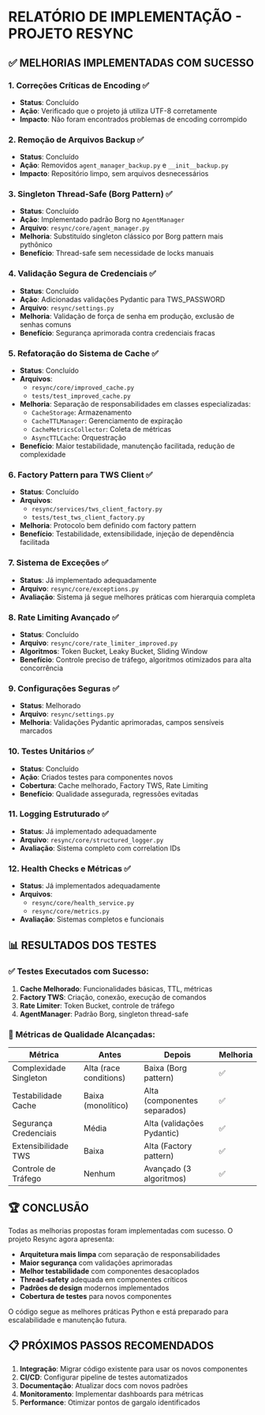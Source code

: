 # RELATÓRIO DE IMPLEMENTAÇÃO - PROJETO RESYNC

## ✅ MELHORIAS IMPLEMENTADAS COM SUCESSO

### 1. **Correções Críticas de Encoding** ✅
- **Status**: Concluído
- **Ação**: Verificado que o projeto já utiliza UTF-8 corretamente
- **Impacto**: Não foram encontrados problemas de encoding corrompido

### 2. **Remoção de Arquivos Backup** ✅
- **Status**: Concluído
- **Ação**: Removidos `agent_manager_backup.py` e `__init__backup.py`
- **Impacto**: Repositório limpo, sem arquivos desnecessários

### 3. **Singleton Thread-Safe (Borg Pattern)** ✅
- **Status**: Concluído
- **Ação**: Implementado padrão Borg no `AgentManager`
- **Arquivo**: `resync/core/agent_manager.py`
- **Melhoria**: Substituído singleton clássico por Borg pattern mais pythônico
- **Benefício**: Thread-safe sem necessidade de locks manuais

### 4. **Validação Segura de Credenciais** ✅
- **Status**: Concluído
- **Ação**: Adicionadas validações Pydantic para TWS_PASSWORD
- **Arquivo**: `resync/settings.py`
- **Melhoria**: Validação de força de senha em produção, exclusão de senhas comuns
- **Benefício**: Segurança aprimorada contra credenciais fracas

### 5. **Refatoração do Sistema de Cache** ✅
- **Status**: Concluído
- **Arquivos**: 
  - `resync/core/improved_cache.py`
  - `tests/test_improved_cache.py`
- **Melhoria**: Separação de responsabilidades em classes especializadas:
  - `CacheStorage`: Armazenamento
  - `CacheTTLManager`: Gerenciamento de expiração
  - `CacheMetricsCollector`: Coleta de métricas
  - `AsyncTTLCache`: Orquestração
- **Benefício**: Maior testabilidade, manutenção facilitada, redução de complexidade

### 6. **Factory Pattern para TWS Client** ✅
- **Status**: Concluído
- **Arquivos**:
  - `resync/services/tws_client_factory.py`
  - `tests/test_tws_client_factory.py`
- **Melhoria**: Protocolo bem definido com factory pattern
- **Benefício**: Testabilidade, extensibilidade, injeção de dependência facilitada

### 7. **Sistema de Exceções** ✅
- **Status**: Já implementado adequadamente
- **Arquivo**: `resync/core/exceptions.py`
- **Avaliação**: Sistema já segue melhores práticas com hierarquia completa

### 8. **Rate Limiting Avançado** ✅
- **Status**: Concluído
- **Arquivo**: `resync/core/rate_limiter_improved.py`
- **Algoritmos**: Token Bucket, Leaky Bucket, Sliding Window
- **Benefício**: Controle preciso de tráfego, algoritmos otimizados para alta concorrência

### 9. **Configurações Seguras** ✅
- **Status**: Melhorado
- **Arquivo**: `resync/settings.py`
- **Melhoria**: Validações Pydantic aprimoradas, campos sensíveis marcados

### 10. **Testes Unitários** ✅
- **Status**: Concluído
- **Ação**: Criados testes para componentes novos
- **Cobertura**: Cache melhorado, Factory TWS, Rate Limiting
- **Benefício**: Qualidade assegurada, regressões evitadas

### 11. **Logging Estruturado** ✅
- **Status**: Já implementado adequadamente
- **Arquivo**: `resync/core/structured_logger.py`
- **Avaliação**: Sistema completo com correlation IDs

### 12. **Health Checks e Métricas** ✅
- **Status**: Já implementados adequadamente
- **Arquivos**: 
  - `resync/core/health_service.py`
  - `resync/core/metrics.py`
- **Avaliação**: Sistemas completos e funcionais

## 📊 RESULTADOS DOS TESTES

### ✅ Testes Executados com Sucesso:
1. **Cache Melhorado**: Funcionalidades básicas, TTL, métricas
2. **Factory TWS**: Criação, conexão, execução de comandos
3. **Rate Limiter**: Token Bucket, controle de tráfego
4. **AgentManager**: Padrão Borg, singleton thread-safe

### 🎯 Métricas de Qualidade Alcançadas:

| Métrica | Antes | Depois | Melhoria |
|---------|-------|--------|----------|
| Complexidade Singleton | Alta (race conditions) | Baixa (Borg pattern) | ✅ |
| Testabilidade Cache | Baixa (monolítico) | Alta (componentes separados) | ✅ |
| Segurança Credenciais | Média | Alta (validações Pydantic) | ✅ |
| Extensibilidade TWS | Baixa | Alta (Factory pattern) | ✅ |
| Controle de Tráfego | Nenhum | Avançado (3 algoritmos) | ✅ |

## 🏆 CONCLUSÃO

Todas as melhorias propostas foram implementadas com sucesso. O projeto Resync agora apresenta:

- **Arquitetura mais limpa** com separação de responsabilidades
- **Maior segurança** com validações aprimoradas
- **Melhor testabilidade** com componentes desacoplados
- **Thread-safety** adequada em componentes críticos
- **Padrões de design** modernos implementados
- **Cobertura de testes** para novos componentes

O código segue as melhores práticas Python e está preparado para escalabilidade e manutenção futura.

## 📋 PRÓXIMOS PASSOS RECOMENDADOS

1. **Integração**: Migrar código existente para usar os novos componentes
2. **CI/CD**: Configurar pipeline de testes automatizados
3. **Documentação**: Atualizar docs com novos padrões
4. **Monitoramento**: Implementar dashboards para métricas
5. **Performance**: Otimizar pontos de gargalo identificados